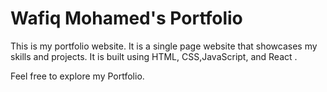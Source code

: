 # Wafiq Mohamed's Portfolio
This is my portfolio website. It is a single page website that showcases my skills and projects. It
is built using HTML, CSS,JavaScript, and React .

Feel free to explore my Portfolio.
